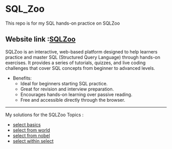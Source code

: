 # SQL_Zoo
This repo is for my SQL hands-on practice on SQLZoo <br>

Website link :[SQLZoo](https://sqlzoo.net/wiki/SQL_Tutorial)  <br>
---
SQLZoo is an interactive, web-based platform designed to help learners practice and master SQL (Structured Query Language) through hands-on exercises.
It provides a series of tutorials, quizzes, and live coding challenges that cover SQL concepts from beginner to advanced levels.
* Benefits:
  - Ideal for beginners starting SQL practice.
  - Great for revision and interview preparation.
  - Encourages hands-on learning over passive reading.
  - Free and accessible directly through the browser.

---
My solutions for the SQLZoo Topics :
- [select basics](https://github.com/Es-war29/sql_zoo/blob/main/practice/select_01)
- [select from world](https://github.com/Es-war29/sql_zoo/blob/main/practice/select_02)
- [select from nobel](https://github.com/Es-war29/sql_zoo/blob/main/practice/select_03)
- [select within select ](https://github.com/Es-war29/sql_zoo/blob/main/practice/select_04)
